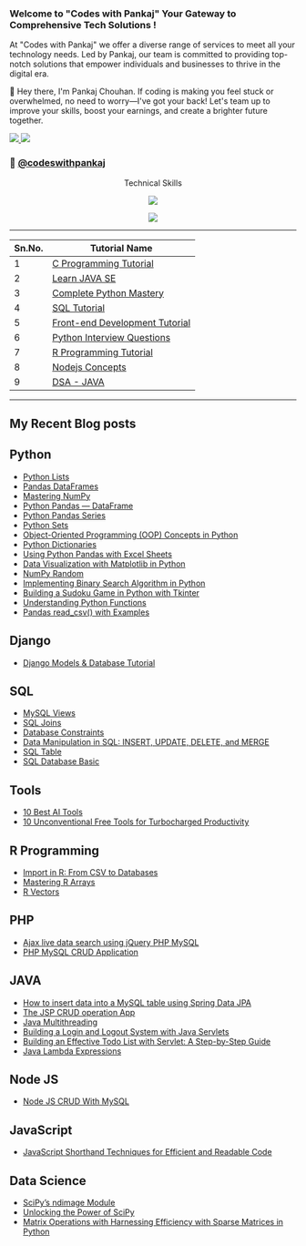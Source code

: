<h3 align="left">
Welcome to "Codes with Pankaj"
Your Gateway to Comprehensive
Tech Solutions !
</h3>
<p align="left">
At "Codes with Pankaj" we offer a diverse range of services to meet all your technology needs. Led by Pankaj, our team is committed to providing top-notch solutions that empower individuals and businesses to thrive in the digital era.
</p>
<p align="left"> 
🚀 Hey there,
I'm Pankaj Chouhan. If coding is making you feel stuck or overwhelmed, no need to worry—I've got your back! Let's team up to improve your skills, boost your earnings, and create a brighter future together.
</p>

<p align="left"> 
  <a href="https://twitter.com/home">
    <img src="https://img.shields.io/badge/Twitter-465149?style=for-the-badge"/>
    
  </a>
  
   <a href="https://www.codeswithpankaj.com">
    <img src="https://img.shields.io/badge/Portfolio-465149?style=for-the-badge"/>
  </a>
</p>

### 🔗 [@codeswithpankaj](https://www.codeswithpankaj.com)

<p align="center">Technical Skills</p>

<p align="center">
  <a href="https://www.codeswithpankaj.com">
    <img src="https://skillicons.dev/icons?i=js,mongodb,typescript,next,mysql,java,php,python,r,go,c,cpp" />
  </a>
</p>
<p align="center">
  <a href="https://www.codeswithpankaj.com">
    <img src="https://skillicons.dev/icons?i=express,react,nodejs,html,css,bootstrap,jquery,tailwind,figma,git,github,wordpress" />
  </a>
</p>




----

| Sn.No. | Tutorial Name                            | 
| ------ | ---------------------------------------- | 
| 1️     | [C Programming Tutorial](https://github.com/Pankaj-Str/C-Programming-Tutorial)             |
| 2️     | [Learn JAVA SE](https://github.com/Pankaj-Str/Learn-JAVA-SE)                         |
| 3️     | [Complete Python Mastery](https://github.com/Pankaj-Str/Complete-Python-Mastery)       |
| 4️     | [SQL Tutorial](https://github.com/Pankaj-Str/SQL-tutorial)                               |
| 5️     | [Front-end Development Tutorial](https://github.com/Pankaj-Str/Front-end-Development-Tutorial) |
| 6️     | [Python Interview Questions](https://github.com/Pankaj-Str/Python-Interview-Questions)    |
| 7️     | [R Programming Tutorial](https://github.com/Pankaj-Str/R-Programming-Tutorial)           |
| 8️     | [Nodejs Concepts](https://github.com/Pankaj-Str/Nodejs-Concepts)                       |
| 9     |[DSA - JAVA ](https://github.com/Pankaj-Str/Learn-Data-Structures-JAVA)|



--------
## My Recent Blog posts
## Python

- [Python Lists](https://codeswithpankaj.medium.com/mastering-python-lists-a-comprehensive-guide-65b709ef65e7)
- [Pandas DataFrames](https://codeswithpankaj.medium.com/mastering-pandas-dataframes-a-comprehensive-guide-codes-with-pankaj-63b22098a6d4)
- [Mastering NumPy](https://codeswithpankaj.medium.com/mastering-numpy-a-comprehensive-guide-codes-with-pankaj-178e191a9143)
- [Python Pandas — DataFrame](https://codeswithpankaj.medium.com/python-pandas-dataframe-6b7eb73a9393)
- [Python Pandas Series](https://codeswithpankaj.medium.com/python-pandas-series-f2df7ddf4720)
- [Python Sets](https://codeswithpankaj.medium.com/python-sets-569a3b5b81cd)
- [Object-Oriented Programming (OOP) Concepts in Python](https://medium.com/@codeswithpankaj/mastering-object-oriented-programming-oop-concepts-in-python-28f8d5bfce7b)
- [Python Dictionaries](https://medium.com/@codeswithpankaj/unleash-the-power-of-python-dictionaries-a-comprehensive-guide-with-examples-04adf6449de2)
- [Using Python Pandas with Excel Sheets](https://codeswithpankaj.medium.com/using-python-pandas-with-excel-sheets-41642ecc7b65)
- [Data Visualization with Matplotlib in Python](https://codeswithpankaj.medium.com/mastering-data-visualization-with-matplotlib-in-python-f0f385f837b3)
- [NumPy Random](https://codeswithpankaj.medium.com/numpy-random-681071ee5abd)
- [Implementing Binary Search Algorithm in Python](https://codeswithpankaj.medium.com/mastering-search-a-guide-to-implementing-binary-search-algorithm-in-python-36801a753782)
- [Building a Sudoku Game in Python with Tkinter](https://codeswithpankaj.medium.com/building-a-sudoku-game-in-python-with-tkinter-codes-with-pankaj-42b78a86834b)
- [Understanding Python Functions](https://codeswithpankaj.medium.com/understanding-python-functions-a-comprehensive-guide-codes-with-pankaj-95cebd864bfb)
- [Pandas read_csv() with Examples ](https://codeswithpankaj.medium.com/mastering-pandas-read-csv-with-examples-a-tutorial-by-codes-with-pankaj-96ad7c08e3b4)

## Django
- [Django Models & Database Tutorial](https://codeswithpankaj.medium.com/django-models-database-tutorial-4ead0e6bc663)
## SQL

- [MySQL Views](https://codeswithpankaj.medium.com/exploring-mysql-views-simplifying-database-queries-with-examples-3a928a7f4893)
- [SQL Joins](https://codeswithpankaj.medium.com/demystifying-sql-joins-a-comprehensive-guide-codes-with-pankaj-e44aa804ec3b)
- [Database Constraints](https://codeswithpankaj.medium.com/exploring-database-constraints-ensuring-data-integrity-in-your-sql-database-codes-with-pankaj-aa131064dc9a)
- [Data Manipulation in SQL: INSERT, UPDATE, DELETE, and MERGE](https://codeswithpankaj.medium.com/mastering-data-manipulation-in-sql-insert-update-delete-and-merge-codes-with-pankaj-a087f94f0f20)
- [SQL Table](https://codeswithpankaj.medium.com/sql-table-869bbf763604)
- [SQL Database Basic](https://codeswithpankaj.medium.com/sql-database-basic-437ae162f6f4)

## Tools

- [10 Best AI Tools](https://codeswithpankaj.medium.com/10-best-ai-tools-to-make-money-and-grow-your-business-with-codes-with-pankaj-9c8401f85cc6)
- [10 Unconventional Free Tools for Turbocharged Productivity](https://codeswithpankaj.medium.com/time-warp-10-unconventional-free-tools-for-turbocharged-productivity-8cb24ff75982)

## R Programming

- [Import in R: From CSV to Databases](https://codeswithpankaj.medium.com/mastering-data-import-in-r-from-csv-to-databases-and-beyond-codes-with-pankaj-b4e9c4d593eb)
- [Mastering R Arrays](https://codeswithpankaj.medium.com/mastering-r-arrays-a-comprehensive-guide-with-examples-codes-with-pankaj-576c37890fcf)
- [R Vectors](https://codeswithpankaj.medium.com/understanding-r-vectors-a-comprehensive-guide-with-examples-codes-with-pankaj-d611f9e0322f)

## PHP

- [Ajax live data search using jQuery PHP MySQL](https://codeswithpankaj.medium.com/ajax-live-data-search-using-jquery-php-mysql-codes-with-pankaj-bb9147f8d305)
- [PHP MySQL CRUD Application](https://codeswithpankaj.medium.com/php-mysql-crud-application-812ee1b90702)

## JAVA

- [How to insert data into a MySQL table using Spring Data JPA](https://codeswithpankaj.medium.com/how-to-insert-data-into-a-mysql-table-using-spring-data-jpa-2df1a147fa9f)
- [The JSP CRUD operation App](https://codeswithpankaj.medium.com/the-jsp-crud-operation-app-with-codes-with-pankaj-292092d51b99)
- [Java Multithreading](https://codeswithpankaj.medium.com/a-deep-dive-into-java-multithreading-fd611603c8c6)
- [Building a Login and Logout System with Java Servlets](https://codeswithpankaj.medium.com/building-a-login-and-logout-system-with-java-servlets-6b51521dfcd8)
- [Building an Effective Todo List with Servlet: A Step-by-Step Guide](https://codeswithpankaj.medium.com/building-an-effective-todo-list-with-servlet-a-step-by-step-guide-caa9c37acb34)
- [Java Lambda Expressions](https://codeswithpankaj.medium.com/mastering-java-lambda-expressions-a-comprehensive-guide-by-codes-with-pankaj-c2ca3b141eb8)
## Node JS

- [Node JS CRUD With MySQL](https://codeswithpankaj.medium.com/node-js-crud-with-mysql-f605755e9fcb)

## JavaScript
- [JavaScript Shorthand Techniques for Efficient and Readable Code](https://codeswithpankaj.medium.com/javascript-shorthand-techniques-for-efficient-and-readable-code-ae64512df483)

## Data Science 
- [SciPy’s ndimage Module ](https://codeswithpankaj.medium.com/a-deep-dive-into-scipys-ndimage-module-by-codes-with-pankaj-e93dcbcb8b81)
- [Unlocking the Power of SciPy](https://codeswithpankaj.medium.com/unlocking-the-power-of-scipy-a-comprehensive-beginners-guide-aca7eb3dbb92)
- [Matrix Operations with Harnessing Efficiency with Sparse Matrices in Python ](https://codeswithpankaj.medium.com/mastering-matrix-operations-with-harnessing-efficiency-with-sparse-matrices-in-python-a-deep-5b78ded1cc7c)




